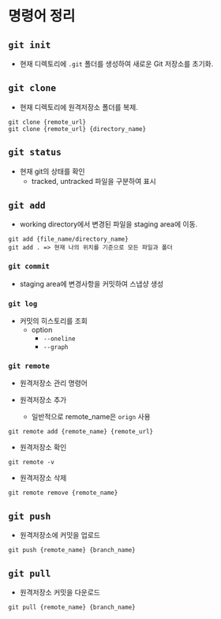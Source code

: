 # 명령어 정리

## `git init`
- 현재 디렉토리에 `.git` 폴더를 생성하여 새로운 Git 저장소를 초기화.

## `git clone`
- 현재 디렉토리에 원격저장소 폴더를 복제.

```
git clone {remote_url}
git clone {remote_url} {directory_name}
```

## `git status` 
- 현재 git의 상태를 확인
    - tracked, untracked 파일을 구분하여 표시

## `git add`
- working directory에서 변경된 파일을 staging area에 이동.

```
git add {file_name/directory_name}
git add . => 현재 나의 위치를 기준으로 모든 파일과 폴더
```

### `git commit`
- staging area에 변경사항을 커밋하여 스냅샹 생성

### `git log`
-  커밋의 히스토리를 조회
    - option
        - `--oneline`
        - `--graph`

### `git remote`
- 원격저장소 관리 명령어

- 원격저장소 추가
    - 일반적으로 remote_name은 `orign` 사용
```
git remote add {remote_name} {remote_url}
```

- 원격저장소 확인
```
git remote -v
```

- 원격저장소 삭제
``` 
git remote remove {remote_name}
```

## `git push`
- 원격저장소에 커밋을 업로드

```
git push {remote_name} {branch_name}
```

## `git pull`
- 원격저장소 커밋을 다운로드 

```
git pull {remote_name} {branch_name}
```

